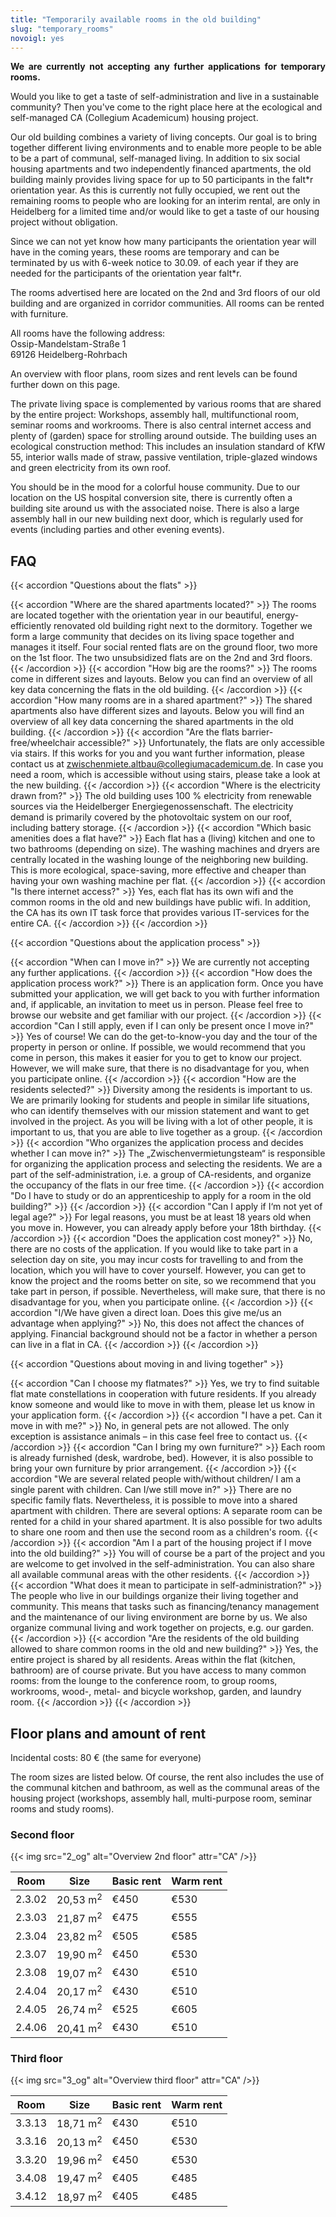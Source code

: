 ```yaml
---
title: "Temporarily available rooms in the old building"
slug: "temporary_rooms"
novoigl: yes
---
```


<p style="text-align:justify">
<!-- <div class="notification is-primary">
You want to move into one of our temporarily available rooms in April 2025?<br>As we are currently updating our application process, please use the application available under <a href="{{< relref "/wohnheim" >}}">Dorm</a> and state your interest in a temporarily available room in the corresponding line.<br>We are looking forward to meeting you!
</div> -->
<b>We are currently not accepting any further applications for temporary rooms.</b>

Would you like to get a taste of self-administration and live in a sustainable community? Then you've come to the right place here at the ecological and self-managed CA (Collegium Academicum) housing project.
    
Our old building combines a variety of living concepts. Our goal is to bring together different living environments and to enable more people to be able to be a part of communal, self-managed living. In addition to six social housing apartments and two independently financed apartments, the old building mainly provides living space for up to 50 participants in the falt*r orientation year. As this is currently not fully occupied, we rent out the remaining rooms to people who are looking for an interim rental, are only in Heidelberg for a limited time and/or would like to get a taste of our housing project without obligation.

Since we can not yet know how many participants the orientation year will have in the coming years, these rooms are temporary and can be terminated by us with 6-week notice to 30.09. of each year if they are needed for the participants of the orientation year falt*r.

The rooms advertised here are located on the 2nd and 3rd floors of our old building and are organized in corridor communities. All rooms can be rented with furniture.

All rooms have the following address: <br>
Ossip-Mandelstam-Straße 1 <br>
69126 Heidelberg-Rohrbach

An overview with floor plans, room sizes and rent levels can be found further down on this page.

The private living space is complemented by various rooms that are shared by the entire project: Workshops, assembly hall, multifunctional room, seminar rooms and workrooms. There is also central internet access and plenty of (garden) space for strolling around outside. The building uses an ecological construction method: This includes an insulation standard of KfW 55, interior walls made of straw, passive ventilation, triple-glazed windows and green electricity from its own roof.

You should be in the mood for a colorful house community. Due to our location on the US hospital conversion site, there is currently often a building site around us with the associated noise. There is also a large assembly hall in our new building next door, which is regularly used for events (including parties and other evening events).
</p>

<!--You would like to be part of our project and can imagine living here?

<div class="buttons is-centered">
    <a href="{{< relref "/bewerbung_befristet" >}}" class="button is-medium is-primary">
        <span class="icon">
            <i class="icon-home"></i>
        </span>
        <span>Then apply now!</span>
    </a>
</div> -->

## FAQ

{{< accordion "Questions about the flats" >}}

{{< accordion "Where are the shared apartments located?" >}}
The rooms are located together with the orientation year in our beautiful, energy-efficiently renovated old building right next to the dormitory. Together we form a large community that decides on its living space together and manages it itself. Four social rented flats are on the ground floor, two more on the 1st floor. The two unsubsidized flats are on the 2nd and 3rd floors.
{{< /accordion >}}
{{< accordion "How big are the rooms?" >}}
The rooms come in different sizes and layouts. Below you can find an overview of all key data concerning the flats in the old building.
{{< /accordion >}}
{{< accordion "How many rooms are in a shared apartment?" >}}
The shared apartments also have different sizes and layouts. Below you will find an overview of all key data concerning the shared apartments in the old building.
{{< /accordion >}}
{{< accordion "Are the flats barrier-free/wheelchair accessible?" >}}
Unfortunately, the flats are only accessible via stairs. If this works for you and you want further information, please contact us at zwischenmiete.altbau@collegiumacademicum.de. In case you need a room, which is accessible without using stairs, please take a look at the new building.
{{< /accordion >}}
{{< accordion "Where is the electricity drawn from?" >}}
The old building uses 100 % electricity from renewable sources via the Heidelberger Energiegenossenschaft. The electricity demand is primarily covered by the photovoltaic system on our roof, including battery storage.
{{< /accordion >}}
{{< accordion "Which basic amenities does a flat have?" >}}
Each flat has a (living) kitchen and one to two bathrooms (depending on size). The washing machines and dryers are centrally located in the washing lounge of the neighboring new building. This is more ecological, space-saving, more effective and cheaper than having your own washing machine per flat.
{{< /accordion >}}
{{< accordion "Is there internet access?" >}}
Yes, each flat has its own wifi and the common rooms in the old and new buildings have public wifi. In addition, the CA has its own IT task force that provides various IT-services for the entire CA.
{{< /accordion >}}
{{< /accordion >}}

{{< accordion "Questions about the application process" >}}

{{< accordion "When can I move in?" >}}
We are currently not accepting any further applications.
{{< /accordion >}}
{{< accordion "How does the application process work?" >}}
There is an application form. Once you have submitted your application, we will get back to you with further information and, if applicable, an invitation to meet us in person. Please feel free to browse our website and get familiar with our project.
{{< /accordion >}}
{{< accordion "Can I still apply, even if I can only be present once I move in?" >}}
Yes of course! We can do the get-to-know-you day and the tour of the property in person or online. If possible, we would recommend that you come in person, this makes it easier for you to get to know our project. However, we will make sure, that there is no disadvantage for you, when you participate online.
{{< /accordion >}}
{{< accordion "How are the residents selected?" >}}
Diversity among the residents is important to us. We are primarily looking for students and people in similar life situations, who can identify themselves with our mission statement and want to get involved in the project. As you will be living with a lot of other people, it is important to us, that you are able to live together as a group.
{{< /accordion >}}
{{< accordion "Who organizes the application process and decides whether I can move in?" >}}
The „Zwischenvermietungsteam“ is responsible for organizing the application process and selecting the residents. We are a part of the self-administration, i.e. a group of CA-residents, and organize the occupancy of the flats in our free time.
{{< /accordion >}}
{{< accordion "Do I have to study or do an apprenticeship to apply for a room in the old building?" >}}
{{< /accordion >}}
{{< accordion "Can I apply if I‘m not yet of legal age?" >}}
For legal reasons, you must be at least 18 years old when you move in. However, you can already apply before your 18th birthday.
{{< /accordion >}}
{{< accordion "Does the application cost money?" >}}
No, there are no costs of the application. If you would like to take part in a selection day on site, you may incur costs for travelling to and from the location, which you will have to cover yourself. However, you can get to know the project and the rooms better on site, so we recommend that you take part in person, if possible. Nevertheless, will make sure, that there is no disadvantage for you, when you participate online.
{{< /accordion >}}
{{< accordion "I/We have given a direct loan. Does this give me/us an advantage when applying?" >}}
No, this does not affect the chances of applying. Financial background should not be a factor in whether a person can live in a flat in CA.
{{< /accordion >}}
{{< /accordion >}}

{{< accordion "Questions about moving in and living together" >}}

{{< accordion "Can I choose my flatmates?" >}}
Yes, we try to find suitable flat mate constellations in cooperation with future residents. If you already know someone and would like to move in with them, please let us know in your application form.
{{< /accordion >}}
{{< accordion "I have a pet. Can it move in with me?" >}}
No, in general pets are not allowed. The only exception is assistance animals – in this case feel free to contact us.
{{< /accordion >}}
{{< accordion "Can I bring my own furniture?" >}}
Each room is already furnished (desk, wardrobe, bed). However, it is also possible to bring your own furniture by prior arrangement.
{{< /accordion >}}
{{< accordion "We are several related people with/without children/ I am a single parent with children. Can I/we still move in?" >}}
There are no specific family flats. Nevertheless, it is possible to move into a shared apartment with children. There are several options: A separate room can be rented for a child in your shared apartment. It is also possible for two adults to share one room and then use the second room as a children's room.
{{< /accordion >}}
{{< accordion "Am I a part of the housing project if I move into the old building?" >}}
You will of course be a part of the project and you are welcome to get involved in the self-administration. You can also share all available communal areas with the other residents.
{{< /accordion >}}
{{< accordion "What does it mean to participate in self-administration?" >}}
The people who live in our buildings organize their living together and community. This means that tasks such as financing/tenancy management and the maintenance of our living environment are borne by us. We also organize communal living and work together on projects, e.g. our garden.
{{< /accordion >}}
{{< accordion "Are the residents of the old building allowed to share common rooms in the old and new building?" >}}
Yes, the entire project is shared by all residents. Areas within the flat (kitchen, bathroom) are of course private. But you have access to many common rooms: from the lounge to the conference room, to group rooms, workrooms, wood-, metal- and bicycle workshop, garden, and laundry room.
{{< /accordion >}}
{{< /accordion >}}

## Floor plans and amount of rent

Incidental costs: 80 € (the same for everyone)

The room sizes are listed below. Of course, the rent also includes the use of the communal kitchen and bathroom, as well as the communal areas of the housing project (workshops, assembly hall, multi-purpose room, seminar rooms and study rooms).

### Second floor

{{< img src="2_og" alt="Overview 2nd floor" attr="CA" />}}

| Room | Size | Basic rent | Warm rent |
|--------------------------|----------------|------------------|--------------------------------------|
|2.3.02|20,53 m<sup>2</sup>|€450|€530|
|2.3.03|21,87 m<sup>2</sup>|€475|€555|
|2.3.04|23,82 m<sup>2</sup>|€505|€585|
|2.3.07|19,90 m<sup>2</sup>|€450|€530|
|2.3.08|19,07 m<sup>2</sup>|€430|€510|
|2.4.04|20,17 m<sup>2</sup>|€430|€510|
|2.4.05|26,74 m<sup>2</sup>|€525|€605|
|2.4.06|20,41 m<sup>2</sup>|€430|€510|

### Third floor

{{< img src="3_og" alt="Overview third floor" attr="CA" />}}

| Room | Size | Basic rent | Warm rent |
|--------------------------|----------------|------------------|--------------------------------------|
|3.3.13|18,71 m<sup>2</sup>|€430|€510|
|3.3.16|20,13 m<sup>2</sup>|€450|€530|
|3.3.20|19,96 m<sup>2</sup>|€450|€530|
|3.4.08|19,47 m<sup>2</sup>|€405|€485|
|3.4.12|18,97 m<sup>2</sup>|€405|€485|
